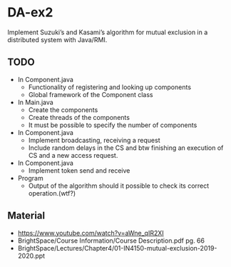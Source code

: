 # DA-ex2

Implement Suzuki’s and Kasami’s algorithm for mutual exclusion in a distributed system with Java/RMI.

## TODO
- In Component.java
    - Functionality of registering and looking up components
    - Global framework of the Component class
- In Main.java
    - Create the components
    - Create threads of the components
    - It must be possible to specify the number of components
- In Component.java
    - Implement broadcasting, receiving a request
    - Include random delays in the CS and btw finishing an execution of CS and a new  access request.
- In Component.java
    - Implement token send and receive
- Program
    - Output of the algorithm should it possible to check its correct operation.(wtf?)

## Material
- https://www.youtube.com/watch?v=aWne_qIR2XI
- BrightSpace/Course Information/Course Description.pdf pg. 66
- BrightSpace/Lectures/Chapter4/01-IN4150-mutual-exclusion-2019-2020.ppt




